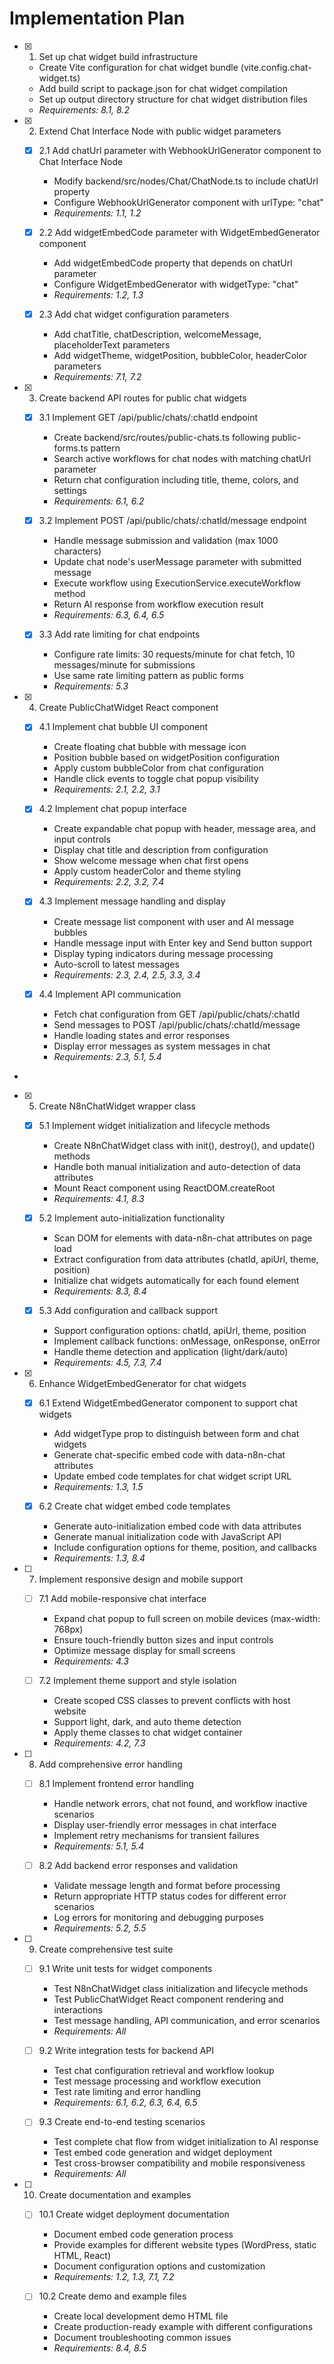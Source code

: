 # Implementation Plan

- [x] 1. Set up chat widget build infrastructure





  - Create Vite configuration for chat widget bundle (vite.config.chat-widget.ts)
  - Add build script to package.json for chat widget compilation
  - Set up output directory structure for chat widget distribution files
  - _Requirements: 8.1, 8.2_

- [x] 2. Extend Chat Interface Node with public widget parameters






  - [x] 2.1 Add chatUrl parameter with WebhookUrlGenerator component to Chat Interface Node





    - Modify backend/src/nodes/Chat/ChatNode.ts to include chatUrl property
    - Configure WebhookUrlGenerator component with urlType: "chat"
    - _Requirements: 1.1, 1.2_
  
  - [x] 2.2 Add widgetEmbedCode parameter with WidgetEmbedGenerator component


    - Add widgetEmbedCode property that depends on chatUrl parameter
    - Configure WidgetEmbedGenerator with widgetType: "chat"
    - _Requirements: 1.2, 1.3_
  
  - [x] 2.3 Add chat widget configuration parameters


    - Add chatTitle, chatDescription, welcomeMessage, placeholderText parameters
    - Add widgetTheme, widgetPosition, bubbleColor, headerColor parameters
    - _Requirements: 7.1, 7.2_

- [x] 3. Create backend API routes for public chat widgets





  - [x] 3.1 Implement GET /api/public/chats/:chatId endpoint


    - Create backend/src/routes/public-chats.ts following public-forms.ts pattern
    - Search active workflows for chat nodes with matching chatUrl parameter
    - Return chat configuration including title, theme, colors, and settings
    - _Requirements: 6.1, 6.2_
  
  - [x] 3.2 Implement POST /api/public/chats/:chatId/message endpoint


    - Handle message submission and validation (max 1000 characters)
    - Update chat node's userMessage parameter with submitted message
    - Execute workflow using ExecutionService.executeWorkflow method
    - Return AI response from workflow execution result
    - _Requirements: 6.3, 6.4, 6.5_
  
  - [x] 3.3 Add rate limiting for chat endpoints


    - Configure rate limits: 30 requests/minute for chat fetch, 10 messages/minute for submissions
    - Use same rate limiting pattern as public forms
    - _Requirements: 5.3_

- [x] 4. Create PublicChatWidget React component





  - [x] 4.1 Implement chat bubble UI component


    - Create floating chat bubble with message icon
    - Position bubble based on widgetPosition configuration
    - Apply custom bubbleColor from chat configuration
    - Handle click events to toggle chat popup visibility
    - _Requirements: 2.1, 2.2, 3.1_
  
  - [x] 4.2 Implement chat popup interface


    - Create expandable chat popup with header, message area, and input controls
    - Display chat title and description from configuration
    - Show welcome message when chat first opens
    - Apply custom headerColor and theme styling
    - _Requirements: 2.2, 3.2, 7.4_
  
  - [x] 4.3 Implement message handling and display


    - Create message list component with user and AI message bubbles
    - Handle message input with Enter key and Send button support
    - Display typing indicators during message processing
    - Auto-scroll to latest messages
    - _Requirements: 2.3, 2.4, 2.5, 3.3, 3.4_
  
  - [x] 4.4 Implement API communication


    - Fetch chat configuration from GET /api/public/chats/:chatId
    - Send messages to POST /api/public/chats/:chatId/message
    - Handle loading states and error responses
    - Display error messages as system messages in chat
    - _Requirements: 2.3, 5.1, 5.4_
-

- [x] 5. Create N8nChatWidget wrapper class




  - [x] 5.1 Implement widget initialization and lifecycle methods


    - Create N8nChatWidget class with init(), destroy(), and update() methods
    - Handle both manual initialization and auto-detection of data attributes
    - Mount React component using ReactDOM.createRoot
    - _Requirements: 4.1, 8.3_
  
  - [x] 5.2 Implement auto-initialization functionality


    - Scan DOM for elements with data-n8n-chat attributes on page load
    - Extract configuration from data attributes (chatId, apiUrl, theme, position)
    - Initialize chat widgets automatically for each found element
    - _Requirements: 8.3, 8.4_
  
  - [x] 5.3 Add configuration and callback support


    - Support configuration options: chatId, apiUrl, theme, position
    - Implement callback functions: onMessage, onResponse, onError
    - Handle theme detection and application (light/dark/auto)
    - _Requirements: 4.5, 7.3, 7.4_

- [x] 6. Enhance WidgetEmbedGenerator for chat widgets





  - [x] 6.1 Extend WidgetEmbedGenerator component to support chat widgets


    - Add widgetType prop to distinguish between form and chat widgets
    - Generate chat-specific embed code with data-n8n-chat attributes
    - Update embed code templates for chat widget script URL
    - _Requirements: 1.3, 1.5_
  
  - [x] 6.2 Create chat widget embed code templates


    - Generate auto-initialization embed code with data attributes
    - Generate manual initialization code with JavaScript API
    - Include configuration options for theme, position, and callbacks
    - _Requirements: 1.3, 8.4_

- [ ] 7. Implement responsive design and mobile support
  - [ ] 7.1 Add mobile-responsive chat interface
    - Expand chat popup to full screen on mobile devices (max-width: 768px)
    - Ensure touch-friendly button sizes and input controls
    - Optimize message display for small screens
    - _Requirements: 4.3_
  
  - [ ] 7.2 Implement theme support and style isolation
    - Create scoped CSS classes to prevent conflicts with host website
    - Support light, dark, and auto theme detection
    - Apply theme classes to chat widget container
    - _Requirements: 4.2, 7.3_

- [ ] 8. Add comprehensive error handling
  - [ ] 8.1 Implement frontend error handling
    - Handle network errors, chat not found, and workflow inactive scenarios
    - Display user-friendly error messages in chat interface
    - Implement retry mechanisms for transient failures
    - _Requirements: 5.1, 5.4_
  
  - [ ] 8.2 Add backend error responses and validation
    - Validate message length and format before processing
    - Return appropriate HTTP status codes for different error scenarios
    - Log errors for monitoring and debugging purposes
    - _Requirements: 5.2, 5.5_

- [ ] 9. Create comprehensive test suite
  - [ ] 9.1 Write unit tests for widget components
    - Test N8nChatWidget class initialization and lifecycle methods
    - Test PublicChatWidget React component rendering and interactions
    - Test message handling, API communication, and error scenarios
    - _Requirements: All_
  
  - [ ] 9.2 Write integration tests for backend API
    - Test chat configuration retrieval and workflow lookup
    - Test message processing and workflow execution
    - Test rate limiting and error handling
    - _Requirements: 6.1, 6.2, 6.3, 6.4, 6.5_
  
  - [ ] 9.3 Create end-to-end testing scenarios
    - Test complete chat flow from widget initialization to AI response
    - Test embed code generation and widget deployment
    - Test cross-browser compatibility and mobile responsiveness
    - _Requirements: All_

- [ ] 10. Create documentation and examples
  - [ ] 10.1 Create widget deployment documentation
    - Document embed code generation process
    - Provide examples for different website types (WordPress, static HTML, React)
    - Document configuration options and customization
    - _Requirements: 1.2, 1.3, 7.1, 7.2_
  
  - [ ] 10.2 Create demo and example files
    - Create local development demo HTML file
    - Create production-ready example with different configurations
    - Document troubleshooting common issues
    - _Requirements: 8.4, 8.5_